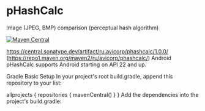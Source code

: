 # pHashCalc
Image (JPEG, BMP) comparison (perceptual hash algorithm)


[![Maven Central](https://img.shields.io/maven-central/v/ru.avicorp/pHashCalc=latest%20release)](https://[maven-badges.herokuapp.com/maven-central/ru.avicorp/phashcalc](https://central.sonatype.dev/artifact/ru.avicorp/phashcalc/1.0.0/)])


https://central.sonatype.dev/artifact/ru.avicorp/phashcalc/1.0.0/
(https://repo1.maven.org/maven2/ru/avicorp/phashcalc/)
Android
pHashCalc supports Android starting on API 22 and up.

Gradle
Basic Setup
In your project's root build.gradle, append this repository to your list:

allprojects {
    repositories {
        mavenCentral()
    }
}
Add the dependencies into the project's build.gradle:
